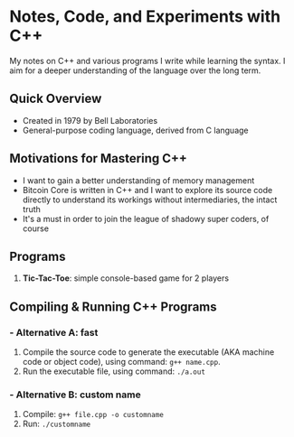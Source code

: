 # Notes, Code, and Experiments with C++

My notes on C++ and various programs I write while learning the syntax. I aim for a deeper understanding of the language over the long term.


## Quick Overview
- Created in 1979 by Bell Laboratories
- General-purpose coding language, derived from C language


## Motivations for Mastering C++
- I want to gain a better understanding of memory management
- Bitcoin Core is written in C++ and I want to explore its source code directly to understand its workings without intermediaries, the intact truth
- It's a must in order to join the league of shadowy super coders, of course


## Programs
1. **Tic-Tac-Toe**: simple console-based game for 2 players


## Compiling & Running C++ Programs
### - Alternative A: fast
1. Compile the source code to generate the executable (AKA machine code or object code), using command: `g++ name.cpp`. 
2. Run the executable file, using command: `./a.out`

### - Alternative B: custom name
1. Compile: `g++ file.cpp -o customname`
2. Run: `./customname`